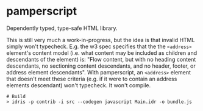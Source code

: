 # pamperscript

Dependently typed, type-safe HTML library.

This is still very much a work-in-progress, but the idea is that invalid HTML
simply won't typecheck. E.g. the w3 spec specifies that the the `<address>`
element's content model (i.e. what content may be included as children and
descendants of the element) is:  "Flow content, but with no heading content
descendants, no sectioning content descendants, and no header, footer, or
address element descendants". With pamperscript, an `<address>` element that
doesn't meet these criteria (e.g. if it were to contain an address elements
descendant) won't typecheck. It won't compile.

    # Build
    > idris -p contrib -i src --codegen javascript Main.idr -o bundle.js

